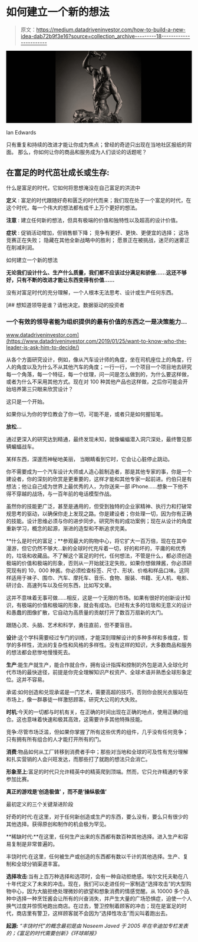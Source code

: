 # 如何建立一个新的想法

> 原文：<https://medium.datadriveninvestor.com/how-to-build-a-new-idea-dab72b9f3e16?source=collection_archive---------18----------------------->

![](img/c51d930b35b89548fca6f539772a9c93.png)

Ian Edwards

只有重复和持续的改进才能让你成为焦点；曾经的奇迹只出现在当地社区报纸的背面。
那么，你如何让你的商品和服务成为人们谈论的话题呢？

## 在富足的时代茁壮成长或生存:
什么是富足的时代，它如何将思想淹没在自己富足的洪流中

**定义** :
富足的时代跟随好奇和匮乏的时代而来；我们现在处于一个富足的时代，在这个时代，每一个伟大的想法都有成千上万个更好的想法。

**注意** :
建立任何新的想法，但具有极端的价值和独特性以及超高的设计价值。

**症状** :
促销活动增加，但销售额下降；
竞争有更好、更快、更便宜的选择；
这场竞赛正在失败；
隐藏在其他全新战略中的胜利；
愿景正在被挑战，迷茫的迷雾正在削减利润。

如何建立一个新的想法

**无论我们设计什么、生产什么质量，我们都不应该过分满足和骄傲……这还不够好，只有不断的改进才能让东西变得有价值……**

没有对富足时代的充分理解，一个人根本无法思考、设计或生产任何东西。

[](https://www.datadriveninvestor.com/2019/01/25/want-to-know-who-the-leader-is-ask-him-to-decide/) [## 想知道领导是谁？请他决定。数据驱动的投资者

### 一个有效的领导者能为组织提供的最有价值的东西之一是决策能力…

www.datadriveninvestor.com](https://www.datadriveninvestor.com/2019/01/25/want-to-know-who-the-leader-is-ask-him-to-decide/) 

从各个方面研究设计，例如，像从汽车设计师的角度，坐在司机座位上的角度，行人的角度以及为什么不从其他汽车的角度；一行一行，一个项目一个项目地去研究每一个角落，每一个特征，每一个纹理，问一问是怎么做到的，为什么要这样做，或者为什么不采用其他方式。现在对 100 种其他产品也这样做，之后你可能会开始培养第三只眼来欣赏设计？

这只是一个开始。

如果你认为你的学位教会了你一切，可能不是，或者只是如何握铅笔。

**放松…**

通过更深入的研究达到精通，最终发现未知，就像蝙蝠潜入洞穴深处，最终瞥见那辆蝙蝠战车。

某样东西，深邃而神秘地美丽，
当眼睛看到它时，它会让心脏停止跳动。

你不需要成为一个汽车设计大师或人造心脏制造者，那是其他专家的事，你是一个建设者，你的深刻的欣赏是更重要的，这样才能和其他专家一起前进。约伯只是有想法；他让自己成为世界上最优秀的人，为你送来一部 iPhone……想象一下他不得不穿越的战场，与一百年前的电话模型作战。

虽然你的技能更广泛，甚至是通用的，但受到独特的企业家精神、执行力和打破常规思考的驱动，以确保你走上发现之路。你是建设者；你处理一切，因为你有正确的技能。设计思维必须与你的进步同步。研究所有的成功案例；现在从设计的角度重新学习，概念的起源，渐进的造型和不断追求完美。

**什么是时代的富足；**参观最大的购物中心，将它扩大一百万倍，现在在其中漫游，但它仍然不够大…新的全球时代充斥着一切，好的和坏的，平庸的和优秀的，垃圾和收藏品。不了解这个富足的时代，任何想法，不管是什么，都必须创造极端的价值和极端的形象，否则从一开始就注定失败。如果你想做辣酱，你必须研究现有的 10，000 种酱。你必须检查标签、尺寸、形状、价格和样品口味。这同样适用于袜子、围巾、汽车、摩托车、音乐、食物、服装、书籍、无人机、电影、研讨会、高速列车以及任何东西，比如写文章。

这并不意味着无事可做……相反，这是一个无限的市场。如果有很好的创新设计知识，有极端的价值和极端的形象，就会有成功。已经有太多的垃圾和无意义的设计和愚蠢的图像扩散，它自动为高质量的贡献打开了数百万扇新的大门。

跟随心灵、头脑、艺术和科学，勇往直前，但不要盲目。

**设计**:这个学科需要经过专门的训练，才能深刻理解设计的多种多样和多维度，哲学的多样性，流派的复杂性和风格的多样性。没有这样的知识，大多数商品和服务的想法都会悲惨地慢慢死去。

**生产**:能生产就生产，能合作就合作，拥有设计指挥和控制的外包是进入全球化时代市场的最快途径，前提是你完全理解知识产权资产、全球术语并熟悉全球形象定位。这并不容易。

承诺:如何创造和兑现承诺是一门艺术，需要高超的技巧，否则你会脱光衣服站在市场上，像一群暴徒一样激怒顾客。研究大公司的大失败。

**时机**:今天的一切都与时机有关，在正确的时间出现在正确的地点，使用正确的组合。这也意味着快速和极其高效，这需要许多其他特殊技能。

竞争:尽管市场泛滥，但如果你掌握了所有这些优秀的组件，几乎没有任何竞争；只有拥有所有组合的人才能打开所有的门。

**消费**:物品如何从工厂转移到消费者手中；那些对当地和全球的可及性有充分理解和扎实营销的人会兴旺发达，而那些打了就跑的想法只会消亡。

**形象至上**:富足的时代只允许精英中的精英爬到顶端。然而，它只允许精通的专家参加比赛。

**真正的游戏是‘创造极值’
，而不是‘操纵极值’**

最初定义的三个关键渐进阶段

好奇的时代:在这里，对于任何新创造或生产的东西，要么没有，要么只有很少的其他选择。获得原创和制作的机会极为罕见。

**稀缺时代:**在这里，任何生产出来的东西都有数百种其他选择。进入生产和容易复制是非常普遍的。

丰饶时代:在这里，任何被生产或创造的东西都有数以千计的其他选择。生产、复制和全球分销渠道丰富。

**选择攻击**:当有上百万种选择和选项时，会有一种自动拒绝感。埃尔文托夫勒在八十年代定义了未来的冲击。现在，我们可以走进任何一家制造“选择攻击”的大型购物中心，因为大脑拒绝处理微妙的欲望和想象消费的情感觉醒。从 10000 多个品种中选择一种烹饪酱会让所有的兴奋消失，并产生大量的广场恐惧症，迫使一个人换气过度并惊慌地跑出商店。在过去，警卫控制着顾客的冲击；现在是富足的时代，商店里有警卫，这样顾客就不会因为“选择性攻击”而尖叫着跑出去。

**起源:** *“丰饶时代”的概念最初是由 Naseem Javed 于 2005 年在辛迪加专栏发表的；《富足的时代需要创新》《环球邮报》*